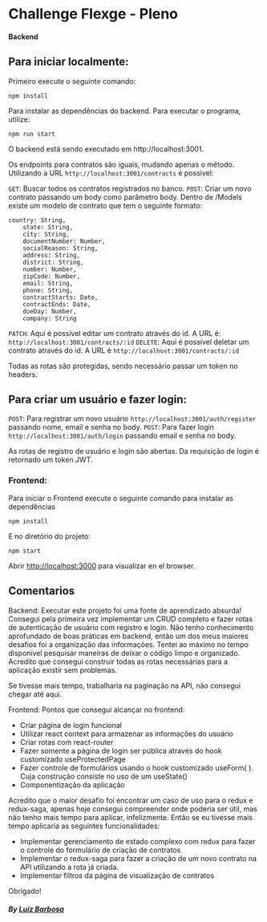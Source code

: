 # Challenge Flexge - Pleno

#### Backend

## Para iniciar localmente:

Primeiro execute o seguinte comando: 

`npm install` 

Para instalar as dependências do backend. Para executar o programa, utilize: 

`npm run start`

O backend está sendo executado em http://localhost:3001. 

Os endpoints para contratos são iguais, mudando apenas o método. Utilizando a URL `http://localhost:3001/contracts` é possivel:

`GET`: Buscar todos os contratos registrados no banco.
`POST`: Criar um novo contrato passando um body como parâmetro body. Dentro de /Models existe um modelo de contrato que tem o seguinte formato: 

```
country: String,
    state: String,
    city: String,
    documentNumber: Number,
    socialReason: String,
    address: String,
    district: String,
    number: Number,
    zipCode: Number,
    email: String,
    phone: String,
    contractStarts: Date,
    contractEnds: Date,
    dueDay: Number,
    company: String
```

`PATCH`: Aqui é possível editar um contrato através do id. A URL é: `http://localhost:3001/contracts/:id`
`DELETE`: Aqui é possível deletar um contrato através do id. A URL é `http://localhost:3001/contracts/:id`

Todas as rotas são protegidas, sendo necessário passar um token no headers.

## Para criar um usuário e fazer login: 

`POST`: Para registrar um novo usuário `http://localhost:3001/auth/register` passando nome, email e senha no body.
`POST`: Para fazer login `http://localhost:3001/auth/login` passando email e senha no body.

As rotas de registro de usuário e login são abertas. Da requisição de login é retornado um token JWT.

### Frontend: 

Para iniciar o Frontend execute o seguinte comando para instalar as dependências

```
npm install
```

E no diretório do projeto: 

```
npm start
```

Abrir [http://localhost:3000](http://localhost:3000) para visualizar en el browser.

## Comentarios

Backend:
Executar este projeto foi uma fonte de aprendizado absurda! Consegui pela primeira vez implementar um CRUD completo e fazer rotas de autenticação de usuário com registro e login. Não tenho conhecimento aprofundado de boas práticas em backend, então um dos meus maiores desafios foi a organização das informações. Tentei ao máximo no tempo disponível pesquisar maneiras de deixar o código limpo e organizado. Acredito que consegui construir todas as rotas necessárias para a aplicação existir sem problemas.

Se tivesse mais tempo, trabalharia na paginação na API, não consegui chegar até aqui.

Frontend: 
Pontos que consegui alcançar no frontend: 

- Criar página de login funcional
- Utilizar react context para armazenar as informações do usuário
- Criar rotas com react-router
- Fazer somente a página de login ser pública através do hook customizado useProtectedPage
- Fazer controle de formulários usando o hook customizado useForm( ). Cuja construção consiste no uso de um useState()
- Componentização da aplicação

Acredito que o maior desafio foi encontrar um caso de uso para o redux e redux-saga, apenas hoje consegui compreender onde poderia ser útil, mas não tenho mais tempo para aplicar, infelizmente. 
Então se eu tivesse mais tempo aplicaria as seguintes funcionalidades: 

- Implementar gerenciamento de estado complexo com redux para fazer o controle do formulário de criação de contratos
- Implementar o redux-saga para fazer a criação de um novo contrato na API utilizando a rota já criada.
- Implementar filtros da página de visualização de contratos

Obrigado! 



##### By [Luiz Barbosa](https://github.com/luizfbarbosa12)
